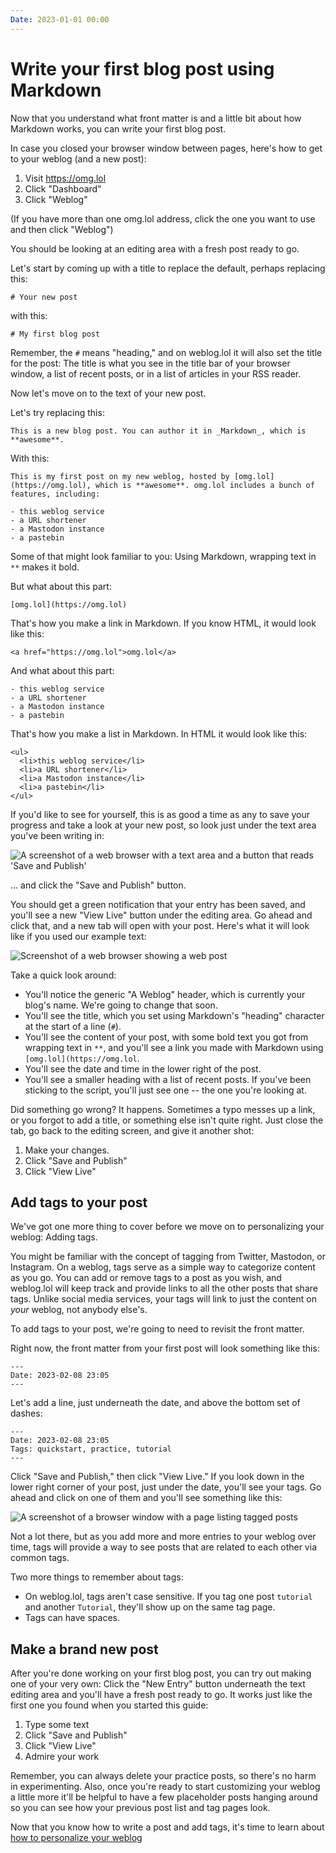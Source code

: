 ```yaml
---
Date: 2023-01-01 00:00
---
```


# Write your first blog post using Markdown

Now that you understand what front matter is and a little bit about how Markdown works, you can write your first blog post. 

In case you closed your browser window between pages, here's how to get to your weblog (and a new post): 

1. Visit <https://omg.lol>
2. Click "Dashboard"
3. Click "Weblog"

(If you have more than one omg.lol address, click the one you want to use and then click "Weblog") 

You should be looking at an editing area with a fresh post ready to go. 

Let's start by coming up with a title to replace the default, perhaps replacing this: 

```
# Your new post
```

with this: 

```
# My first blog post
```

Remember, the `#` means "heading," and on weblog.lol it will also set the title for the post: The title is what you see in the title bar of your browser window, a list of recent posts, or in a list of articles in your RSS reader.  

Now let's move on to the text of your new post. 

Let's try replacing this: 

```
This is a new blog post. You can author it in _Markdown_, which is **awesome**.
```

With this: 

```
This is my first post on my new weblog, hosted by [omg.lol](https://omg.lol), which is **awesome**. omg.lol includes a bunch of features, including:

- this weblog service
- a URL shortener
- a Mastodon instance
- a pastebin
```

Some of that might look familiar to you: Using Markdown, wrapping text in `**` makes it bold. 

But what about this part: 

```
[omg.lol](https://omg.lol)
```

That's how you make a link in Markdown. If you know HTML, it would look like this:

```
<a href="https://omg.lol">omg.lol</a>
```

And what about this part: 

```
- this weblog service
- a URL shortener
- a Mastodon instance
- a pastebin
```

That's how you make a list in Markdown. In HTML it would look like this:

```
<ul>
  <li>this weblog service</li>
  <li>a URL shortener</li>
  <li>a Mastodon instance</li>
  <li>a pastebin</li>
</ul>
```

If you'd like to see for yourself, this is as good a time as any to save your progress and take a look at your new post, so look just under the text area you've been writing in:

![A screenshot of a web browser with a text area and a button that reads 'Save and Publish'](ss_weblog_save_publish.jpg)

... and click the "Save and Publish" button. 

You should get a green notification that your entry has been saved, and you'll see a new "View Live" button under the editing area. Go ahead and click that, and a new tab will open with your post. Here's what it will look like if you used our example text: 

![Screenshot of a web browser showing a web post](ss_weblog_first_post.jpg)

Take a quick look around: 

- You'll notice the generic "A Weblog" header, which is currently your blog's name. We're going to change that soon. 
- You'll see the title, which you set using Markdown's "heading" character at the start of a line (`#`).
- You'll see the content of your post, with some bold text you got from wrapping text in `**`, and you'll see a link you made with Markdown using `[omg.lol](https://omg.lol`. 
- You'll see the date and time in the lower right of the post. 
- You'll see a smaller heading with a list of recent posts. If you've been sticking to the script, you'll just see one -- the one you're looking at. 

Did something go wrong? It happens. Sometimes a typo messes up a link, or you forgot to add a title, or something else isn't quite right. Just close the tab, go back to the editing screen, and give it another shot: 

1. Make your changes. 
2. Click "Save and Publish"
3. Click "View Live"

## Add tags to your post

We've got one more thing to cover before we move on to personalizing your weblog: Adding tags. 

You might be familiar with the concept of tagging from Twitter, Mastodon, or Instagram. On a weblog, tags serve as a simple way to categorize content as you go. You can add or remove tags to a post as you wish, and weblog.lol will keep track and provide links to all the other posts that share tags. Unlike social media services, your tags will link to just the content on _your_ weblog, not anybody else's. 

To add tags to your post, we're going to need to revisit the front matter. 

Right now, the front matter from your first post will look something like this:

```
---
Date: 2023-02-08 23:05
---
```

Let's add a line, just underneath the date, and above the bottom set of dashes: 

```
---
Date: 2023-02-08 23:05
Tags: quickstart, practice, tutorial
---
```

Click "Save and Publish," then click "View Live." If you look down in the lower right corner of your post, just under the date, you'll see your tags. Go ahead and click on one of them and you'll see something like this:

![A screenshot of a browser window with a page listing tagged posts](ss_weblog_tagpage.jpg)

Not a lot there, but as you add more and more entries to your weblog over time, tags will provide a way to see posts that are related to each other via common tags. 

Two more things to remember about tags:

- On weblog.lol, tags aren't case sensitive. If you tag one post `tutorial` and another `Tutorial`, they'll show up on the same tag page.
- Tags can have spaces. 

## Make a brand new post

After you're done working on your first blog post, you can try out making one of your very own: Click the "New Entry" button underneath the text editing area and you'll have a fresh post ready to go. It works just like the first one you found when you started this guide: 

1. Type some text 
2. Click "Save and Publish"
3. Click "View Live"
4. Admire your work

Remember, you can always delete your practice posts, so there's no harm in experimenting. Also, once you're ready to start customizing your weblog a little more it'll be helpful to have a few placeholder posts hanging around so you can see how your previous post list and tag pages look. 

Now that you know how to write a post and add tags, it's time to learn about [how to personalize your weblog][qs3]


[qs1]: /quickstart-1-intro
[qs2]: /quickstart-2-first-post
[qs3]: /quickstart-3-personalize
[qs4]: /quickstart-4-pages
[qs5]: /quickstart-5-advanced-config
